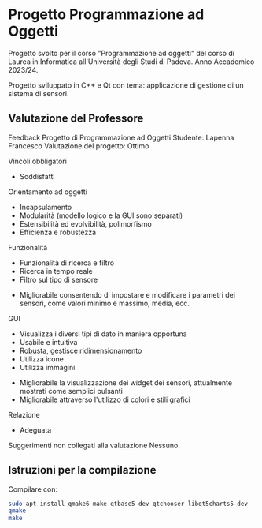 # Progetto Programmazione ad Oggetti
Progetto svolto per il corso "Programmazione ad oggetti" del corso di Laurea in Informatica all'Università degli Studi di Padova.
Anno Accademico 2023/24.

Progetto sviluppato in C++ e Qt con tema: applicazione di gestione di un sistema di sensori.

## Valutazione del Professore
Feedback Progetto di Programmazione ad Oggetti
Studente: Lapenna Francesco
Valutazione del progetto: Ottimo

Vincoli obbligatori
+ Soddisfatti


Orientamento ad oggetti
+ Incapsulamento
+ Modularità (modello logico e la GUI sono separati)
+ Estensibilità ed evolvibilità, polimorfismo
+ Efficienza e robustezza


Funzionalità
+ Funzionalità di ricerca e filtro
+ Ricerca in tempo reale
+ Filtro sul tipo di sensore
- Migliorabile consentendo di impostare e modificare i parametri
  dei sensori, come valori minimo e massimo, media, ecc.


GUI
+ Visualizza i diversi tipi di dato in maniera opportuna
+ Usabile e intuitiva
+ Robusta, gestisce ridimensionamento
+ Utilizza icone
+ Utilizza immagini
- Migliorabile la visualizzazione dei widget dei sensori, attualmente mostrati
  come semplici pulsanti
- Migliorabile attraverso l'utilizzo di colori e stili grafici


Relazione
+ Adeguata


Suggerimenti non collegati alla valutazione
Nessuno.


## Istruzioni per la compilazione
Compilare con:
```bash
sudo apt install qmake6 make qtbase5-dev qtchooser libqt5charts5-dev
qmake
make
```
